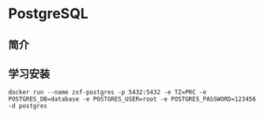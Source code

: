 # PostgreSQL

## 简介

## 学习安装
```docker安装（root 123456）
docker run --name zxf-postgres -p 5432:5432 -e TZ=PRC -e POSTGRES_DB=database -e POSTGRES_USER=root -e POSTGRES_PASSWORD=123456 -d postgres
```
